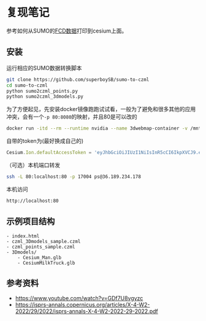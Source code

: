 # 复现笔记
参考如何从SUMO的[FCD数据](https://sumo.dlr.de/docs/Simulation/Output/FCDOutput.html)打印到cesium上面。

## 安装
运行相应的SUMO数据转换脚本
```sh
git clone https://github.com/superboySB/sumo-to-czml
cd sumo-to-czml
python sumo2czml_points.py
python sumo2czml_3dmodels.py
```
为了方便起见，先安装docker镜像跑跑试试看，一般为了避免和很多其他的应用冲突，会有一个`-p 80:8080`的映射，并且80是可以改的
```sh
docker run -itd --rm --runtime nvidia --name 3dwebmap-container -v /mnt/md0/sumo-to-czml/data:/var/www/data -p 80:8000 tumgis/3dcitydb-web-map:alpine-v2.0.0
```
自带的token为(最好换成自己的)
```js
Cesium.Ion.defaultAccessToken = 'eyJhbGciOiJIUzI1NiIsInR5cCI6IkpXVCJ9.eyJqdGkiOiJkNGVkNjUzNy1kZTliLTRmZDgtYTg2Mi1jYTE0NjkwNDg4NTMiLCJpZCI6NjE5MDEsImlhdCI6MTYyNjQ0ODc2M30.eQkSWPaD_VAKmlq1ne02DfpLDW0hGzlYbZysW6si-04';
```
（可选）本机端口转发
```sh
ssh -L 80:localhost:80 -p 17004 ps@36.189.234.178
```
本机访问
```sh
http://localhost:80
```

## 示例项目结构
```
- index.html
- czml_3Dmodels_sample.czml
- czml_points_sample.czml
- 3Dmodels/
    - Cesium_Man.glb
    - CesiumMilkTruck.glb
```
## 参考资料
- https://www.youtube.com/watch?v=GDf7U8vgyzc
- https://isprs-annals.copernicus.org/articles/X-4-W2-2022/29/2022/isprs-annals-X-4-W2-2022-29-2022.pdf